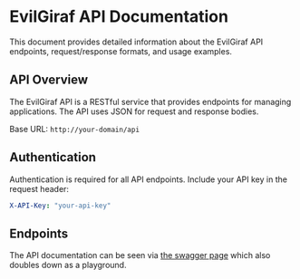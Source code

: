 # EvilGiraf API Documentation

This document provides detailed information about the EvilGiraf API endpoints, request/response formats, and usage examples.

## API Overview

The EvilGiraf API is a RESTful service that provides endpoints for managing applications. The API uses JSON for request and response bodies.

Base URL: `http://your-domain/api`

## Authentication

Authentication is required for all API endpoints. Include your API key in the request header:

```yaml
X-API-Key: "your-api-key"
```

## Endpoints

The API documentation can be seen via [the swagger page](https://evilgiraf.pyxis.dopolytech.fr/swagger) which also doubles down as a playground.
